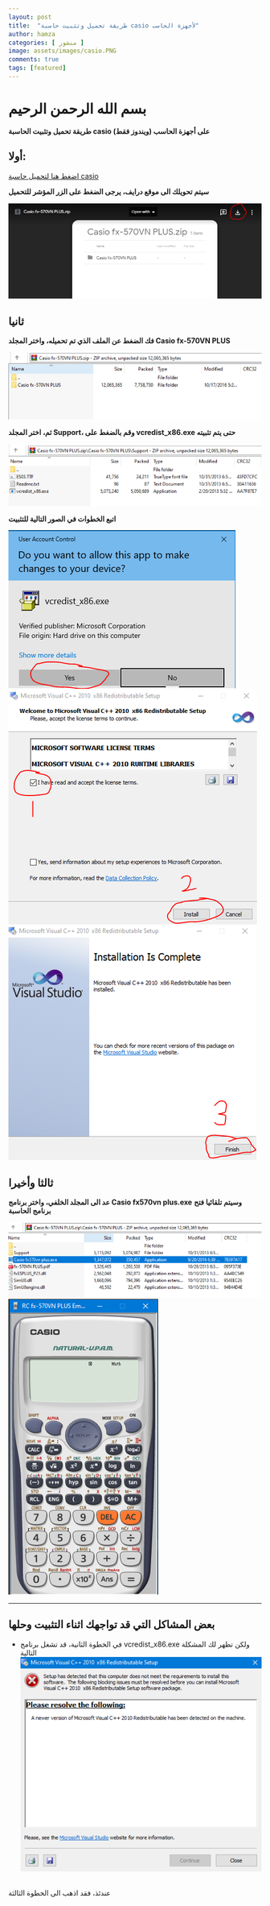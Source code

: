 ```yaml
---
layout: post
title:  "طريقة تحميل وتثبيت حاسبة casio لأجهزة الحاسب"
author: hamza
categories: [ منشور ]
image: assets/images/casio.PNG
comments: true
tags: [featured]
---
```


# بسم الله الرحمن الرحيم

**طريقة تحميل وتثبيت الحاسبة casio على أجهزة الحاسب (ويندوز فقط)**

## أولا:
[اضغط هنا لتحميل حاسبة casio](https://drive.google.com/file/d/1_aNgOkMJMQgyMiuIGJQUU13Q6db1eDnr/view?usp=sharing)

**سيتم تحويلك الى موقع درايف، يرجى الضغط على الزر المؤشر للتحميل**

![casio1](/assets/images/casio1.PNG)

## ثانيا

**فك الضغط عن الملف الذي تم تحميله، واختر المجلد Casio fx-570VN PLUS**

![casio2](/assets/images/casio2.PNG)

**ثم، اختر المجلد Support، وقم بالضغط على vcredist_x86.exe حتى يتم تثبيته**

![casio3](/assets/images/casio3.PNG)

**اتبع الخطوات في الصور التالية للتثبيت**

![casio6](/assets/images/casio6.PNG)
![casio4](/assets/images/casio4.PNG)
![casio5](/assets/images/casio5.PNG)

## ثالثا وأخيرا

**عد الى المجلد الخلفي، واختر برنامج Casio fx570vn plus.exe**
**وسيتم تلقائيا فتح برنامج الحاسبة**

![casio7](/assets/images/casio7.PNG)
![casio8](/assets/images/casio8.PNG)

<hr>

## بعض المشاكل التي قد تواجهك اثناء التثبيت وحلها

- في الخطوة الثانية، قد تشغل برنامج vcredist_x86.exe ولكن تظهر لك المشكلة التالية
![trouble](/assets/images/trouble.PNG)
<br>
عندئذ، فقد اذهب الى الخطوة الثالثة
